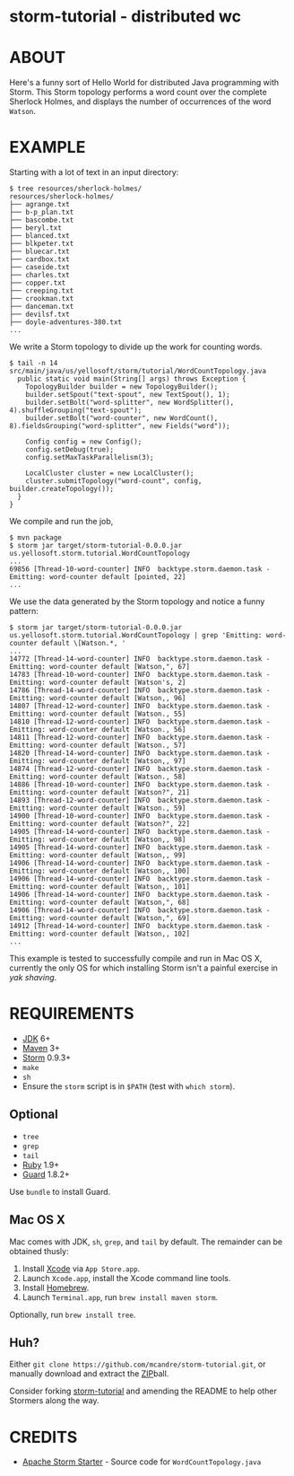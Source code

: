 # storm-tutorial - distributed wc

# ABOUT

Here's a funny sort of Hello World for distributed Java programming with Storm. This Storm topology performs a word count over the complete Sherlock Holmes, and displays the number of occurrences of the word `Watson`.

# EXAMPLE

Starting with a lot of text in an input directory:

```
$ tree resources/sherlock-holmes/
resources/sherlock-holmes/
├── agrange.txt
├── b-p_plan.txt
├── bascombe.txt
├── beryl.txt
├── blanced.txt
├── blkpeter.txt
├── bluecar.txt
├── cardbox.txt
├── caseide.txt
├── charles.txt
├── copper.txt
├── creeping.txt
├── crookman.txt
├── danceman.txt
├── devilsf.txt
├── doyle-adventures-380.txt
...
```

We write a Storm topology to divide up the work for counting words.

```
$ tail -n 14 src/main/java/us/yellosoft/storm/tutorial/WordCountTopology.java 
  public static void main(String[] args) throws Exception {
    TopologyBuilder builder = new TopologyBuilder();
    builder.setSpout("text-spout", new TextSpout(), 1);
    builder.setBolt("word-splitter", new WordSplitter(), 4).shuffleGrouping("text-spout");
    builder.setBolt("word-counter", new WordCount(), 8).fieldsGrouping("word-splitter", new Fields("word"));

    Config config = new Config();
    config.setDebug(true);
    config.setMaxTaskParallelism(3);

    LocalCluster cluster = new LocalCluster();
    cluster.submitTopology("word-count", config, builder.createTopology());
  }
}
```

We compile and run the job,

```
$ mvn package
$ storm jar target/storm-tutorial-0.0.0.jar us.yellosoft.storm.tutorial.WordCountTopology
...
69856 [Thread-10-word-counter] INFO  backtype.storm.daemon.task - Emitting: word-counter default [pointed, 22]
...
```

We use the data generated by the Storm topology and notice a funny pattern:

```
$ storm jar target/storm-tutorial-0.0.0.jar us.yellosoft.storm.tutorial.WordCountTopology | grep 'Emitting: word-counter default \[Watson.*, '
...
14772 [Thread-14-word-counter] INFO  backtype.storm.daemon.task - Emitting: word-counter default [Watson,", 67]
14783 [Thread-10-word-counter] INFO  backtype.storm.daemon.task - Emitting: word-counter default [Watson's, 2]
14786 [Thread-14-word-counter] INFO  backtype.storm.daemon.task - Emitting: word-counter default [Watson,, 96]
14807 [Thread-12-word-counter] INFO  backtype.storm.daemon.task - Emitting: word-counter default [Watson., 55]
14810 [Thread-12-word-counter] INFO  backtype.storm.daemon.task - Emitting: word-counter default [Watson., 56]
14811 [Thread-12-word-counter] INFO  backtype.storm.daemon.task - Emitting: word-counter default [Watson., 57]
14820 [Thread-14-word-counter] INFO  backtype.storm.daemon.task - Emitting: word-counter default [Watson,, 97]
14874 [Thread-12-word-counter] INFO  backtype.storm.daemon.task - Emitting: word-counter default [Watson., 58]
14886 [Thread-10-word-counter] INFO  backtype.storm.daemon.task - Emitting: word-counter default [Watson?", 21]
14893 [Thread-12-word-counter] INFO  backtype.storm.daemon.task - Emitting: word-counter default [Watson., 59]
14900 [Thread-10-word-counter] INFO  backtype.storm.daemon.task - Emitting: word-counter default [Watson?", 22]
14905 [Thread-14-word-counter] INFO  backtype.storm.daemon.task - Emitting: word-counter default [Watson,, 98]
14905 [Thread-14-word-counter] INFO  backtype.storm.daemon.task - Emitting: word-counter default [Watson,, 99]
14906 [Thread-14-word-counter] INFO  backtype.storm.daemon.task - Emitting: word-counter default [Watson,, 100]
14906 [Thread-14-word-counter] INFO  backtype.storm.daemon.task - Emitting: word-counter default [Watson,, 101]
14906 [Thread-14-word-counter] INFO  backtype.storm.daemon.task - Emitting: word-counter default [Watson,", 68]
14906 [Thread-14-word-counter] INFO  backtype.storm.daemon.task - Emitting: word-counter default [Watson,", 69]
14912 [Thread-14-word-counter] INFO  backtype.storm.daemon.task - Emitting: word-counter default [Watson,, 102]
...
```

This example is tested to successfully compile and run in Mac OS X, currently the only OS for which installing Storm isn't a painful exercise in *yak shaving*.

# REQUIREMENTS

* [JDK](http://www.oracle.com/technetwork/java/javase/downloads/index.html) 6+
* [Maven](http://maven.apache.org/) 3+
* [Storm](https://storm.apache.org/) 0.9.3+
* `make`
* `sh`
* Ensure the `storm` script is in `$PATH` (test with `which storm`).

## Optional

* `tree`
* `grep`
* `tail`
* [Ruby](https://www.ruby-lang.org/) 1.9+
* [Guard](http://guardgem.org/) 1.8.2+

Use `bundle` to install Guard.

## Mac OS X

Mac comes with JDK, `sh`, `grep`, and `tail` by default. The remainder can be obtained thusly:

1. Install [Xcode](https://developer.apple.com/xcode/) via `App Store.app`.
2. Launch `Xcode.app`, install the Xcode command line tools.
3. Install [Homebrew](http://brew.sh/).
4. Launch `Terminal.app`, run `brew install maven storm`.

Optionally, run `brew install tree`.

## Huh?

Either `git clone https://github.com/mcandre/storm-tutorial.git`, or manually download and extract the [ZIP](https://github.com/mcandre/storm-tutorial/archive/master.zip)ball.

Consider forking [storm-tutorial](https://github.com/mcandre/storm-tutorial) and amending the README to help other Stormers along the way.

# CREDITS

* [Apache Storm Starter](https://github.com/apache/storm/tree/master/examples/storm-starter) - Source code for `WordCountTopology.java`
